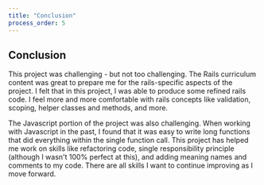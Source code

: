 ```yaml
---
title: "Conclusion"
process_order: 5
---
```

## Conclusion

This project was challenging - but not too challenging. The Rails curriculum content was great to prepare me for the rails-specific aspects of the project. I felt that in this project, I was able to produce some refined rails code. I feel more and more comfortable with rails concepts like validation, scoping, helper classes and methods, and more.

The Javascript portion of the project was also challenging. When working with Javascript in the past, I found that it was easy to write long functions that did everything within the single function call. This project has helped me work on skills like refactoring code, single responsibility principle (although I wasn't 100% perfect at this), and adding meaning names and comments to my code. There are all skills I want to continue improving as I move forward.
